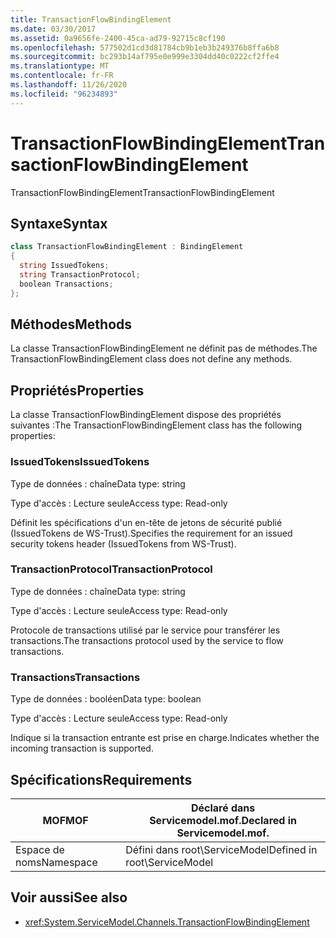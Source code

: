 ```yaml
---
title: TransactionFlowBindingElement
ms.date: 03/30/2017
ms.assetid: 0a9656fe-2400-45ca-ad79-92715c8cf190
ms.openlocfilehash: 577502d1cd3d81784cb9b1eb3b249376b8ffa6b8
ms.sourcegitcommit: bc293b14af795e0e999e3304dd40c0222cf2ffe4
ms.translationtype: MT
ms.contentlocale: fr-FR
ms.lasthandoff: 11/26/2020
ms.locfileid: "96234893"
---
```

# <a name="transactionflowbindingelement"></a><span data-ttu-id="55cf4-102">TransactionFlowBindingElement</span><span class="sxs-lookup"><span data-stu-id="55cf4-102">TransactionFlowBindingElement</span></span>

<span data-ttu-id="55cf4-103">TransactionFlowBindingElement</span><span class="sxs-lookup"><span data-stu-id="55cf4-103">TransactionFlowBindingElement</span></span>  
  
## <a name="syntax"></a><span data-ttu-id="55cf4-104">Syntaxe</span><span class="sxs-lookup"><span data-stu-id="55cf4-104">Syntax</span></span>  
  
```csharp
class TransactionFlowBindingElement : BindingElement  
{  
  string IssuedTokens;  
  string TransactionProtocol;  
  boolean Transactions;  
};  
```  
  
## <a name="methods"></a><span data-ttu-id="55cf4-105">Méthodes</span><span class="sxs-lookup"><span data-stu-id="55cf4-105">Methods</span></span>  

 <span data-ttu-id="55cf4-106">La classe TransactionFlowBindingElement ne définit pas de méthodes.</span><span class="sxs-lookup"><span data-stu-id="55cf4-106">The TransactionFlowBindingElement class does not define any methods.</span></span>  
  
## <a name="properties"></a><span data-ttu-id="55cf4-107">Propriétés</span><span class="sxs-lookup"><span data-stu-id="55cf4-107">Properties</span></span>  

 <span data-ttu-id="55cf4-108">La classe TransactionFlowBindingElement dispose des propriétés suivantes :</span><span class="sxs-lookup"><span data-stu-id="55cf4-108">The TransactionFlowBindingElement class has the following properties:</span></span>  
  
### <a name="issuedtokens"></a><span data-ttu-id="55cf4-109">IssuedTokens</span><span class="sxs-lookup"><span data-stu-id="55cf4-109">IssuedTokens</span></span>  

 <span data-ttu-id="55cf4-110">Type de données : chaîne</span><span class="sxs-lookup"><span data-stu-id="55cf4-110">Data type: string</span></span>  
  
 <span data-ttu-id="55cf4-111">Type d'accès : Lecture seule</span><span class="sxs-lookup"><span data-stu-id="55cf4-111">Access type: Read-only</span></span>  
  
 <span data-ttu-id="55cf4-112">Définit les spécifications d'un en-tête de jetons de sécurité publié (IssuedTokens de WS-Trust).</span><span class="sxs-lookup"><span data-stu-id="55cf4-112">Specifies the requirement for an issued security tokens header (IssuedTokens from WS-Trust).</span></span>  
  
### <a name="transactionprotocol"></a><span data-ttu-id="55cf4-113">TransactionProtocol</span><span class="sxs-lookup"><span data-stu-id="55cf4-113">TransactionProtocol</span></span>  

 <span data-ttu-id="55cf4-114">Type de données : chaîne</span><span class="sxs-lookup"><span data-stu-id="55cf4-114">Data type: string</span></span>  
  
 <span data-ttu-id="55cf4-115">Type d'accès : Lecture seule</span><span class="sxs-lookup"><span data-stu-id="55cf4-115">Access type: Read-only</span></span>  
  
 <span data-ttu-id="55cf4-116">Protocole de transactions utilisé par le service pour transférer les transactions.</span><span class="sxs-lookup"><span data-stu-id="55cf4-116">The transactions protocol used by the service to flow transactions.</span></span>  
  
### <a name="transactions"></a><span data-ttu-id="55cf4-117">Transactions</span><span class="sxs-lookup"><span data-stu-id="55cf4-117">Transactions</span></span>  

 <span data-ttu-id="55cf4-118">Type de données : booléen</span><span class="sxs-lookup"><span data-stu-id="55cf4-118">Data type: boolean</span></span>  
  
 <span data-ttu-id="55cf4-119">Type d'accès : Lecture seule</span><span class="sxs-lookup"><span data-stu-id="55cf4-119">Access type: Read-only</span></span>  
  
 <span data-ttu-id="55cf4-120">Indique si la transaction entrante est prise en charge.</span><span class="sxs-lookup"><span data-stu-id="55cf4-120">Indicates whether the incoming transaction is supported.</span></span>  
  
## <a name="requirements"></a><span data-ttu-id="55cf4-121">Spécifications</span><span class="sxs-lookup"><span data-stu-id="55cf4-121">Requirements</span></span>  
  
|<span data-ttu-id="55cf4-122">MOF</span><span class="sxs-lookup"><span data-stu-id="55cf4-122">MOF</span></span>|<span data-ttu-id="55cf4-123">Déclaré dans Servicemodel.mof.</span><span class="sxs-lookup"><span data-stu-id="55cf4-123">Declared in Servicemodel.mof.</span></span>|  
|---------|-----------------------------------|  
|<span data-ttu-id="55cf4-124">Espace de noms</span><span class="sxs-lookup"><span data-stu-id="55cf4-124">Namespace</span></span>|<span data-ttu-id="55cf4-125">Défini dans root\ServiceModel</span><span class="sxs-lookup"><span data-stu-id="55cf4-125">Defined in root\ServiceModel</span></span>|  
  
## <a name="see-also"></a><span data-ttu-id="55cf4-126">Voir aussi</span><span class="sxs-lookup"><span data-stu-id="55cf4-126">See also</span></span>

- <xref:System.ServiceModel.Channels.TransactionFlowBindingElement>
